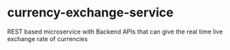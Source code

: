 # currency-exchange-service
 REST based microservice with Backend APIs that can give the real time live exchange rate of currencies 
